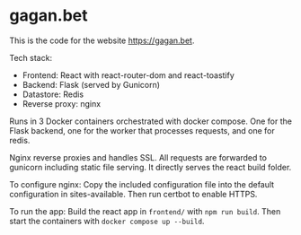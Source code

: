 # gagan.bet

This is the code for the website https://gagan.bet.

Tech stack:
- Frontend: React with react-router-dom and react-toastify
- Backend: Flask (served by Gunicorn)
- Datastore: Redis
- Reverse proxy: nginx

Runs in 3 Docker containers orchestrated with docker compose. One for the Flask backend, one for the worker that processes requests, and one for redis.

Nginx reverse proxies and handles SSL. All requests are forwarded to gunicorn including static file serving. It directly serves the react build folder.

To configure nginx:
Copy the included configuration file into the default configuration in sites-available. Then run certbot to enable HTTPS.

To run the app:
Build the react app in `frontend/` with `npm run build`. Then start the containers with `docker compose up --build`.


